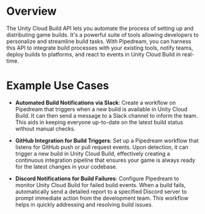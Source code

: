 # Overview

The Unity Cloud Build API lets you automate the process of setting up and distributing game builds. It's a powerful suite of tools allowing developers to personalize and streamline build tasks. With Pipedream, you can harness this API to integrate build processes with your existing tools, notify teams, deploy builds to platforms, and react to events in Unity Cloud Build in real-time.

# Example Use Cases

- **Automated Build Notifications via Slack**: Create a workflow on Pipedream that triggers when a new build is available in Unity Cloud Build. It can then send a message to a Slack channel to inform the team. This aids in keeping everyone up-to-date on the latest build status without manual checks.

- **GitHub Integration for Build Triggers**: Set up a Pipedream workflow that listens for GitHub push or pull request events. Upon detection, it can trigger a new build in Unity Cloud Build, effectively creating a continuous integration pipeline that ensures your game is always ready for the latest changes in your codebase.

- **Discord Notifications for Build Failures**: Configure Pipedream to monitor Unity Cloud Build for failed build events. When a build fails, automatically send a detailed report to a specified Discord server to prompt immediate action from the development team. This workflow helps in quickly addressing and resolving build issues.
